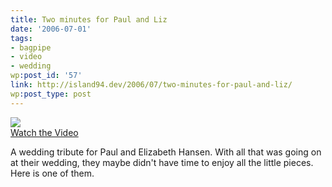 ```yaml
---
title: Two minutes for Paul and Liz
date: '2006-07-01'
tags:
- bagpipe
- video
- wedding
wp:post_id: '57'
link: http://island94.dev/2006/07/two-minutes-for-paul-and-liz/
wp:post_type: post
---
```



  [ ![](http://blip.tv/uploadedFiles/Bensheldon-2MinutesForPaulAndLiz154.jpeg) ](http://blip.tv/file/get/Bensheldon-2MinutesForPaulAndLiz310.mp4?source=3)  
[Watch the Video](http://blip.tv/file/get/Bensheldon-2MinutesForPaulAndLiz310.mp4?source=3)

A wedding tribute for Paul and Elizabeth Hansen. With all that was going on at their wedding, they maybe didn't have time to enjoy all the little pieces. Here is one of them.

